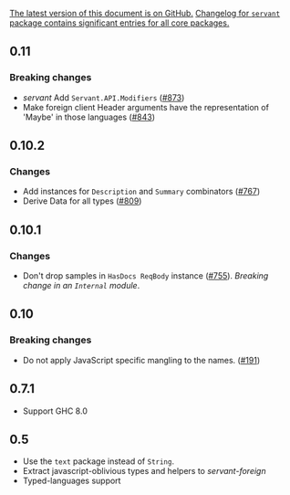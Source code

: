 [The latest version of this document is on GitHub.](https://github.com/haskell-servant/servant/blob/master/servant-foreign/CHANGELOG.md)
[Changelog for `servant` package contains significant entries for all core packages.](https://github.com/haskell-servant/servant/blob/master/servant/CHANGELOG.md)

0.11
----

### Breaking changes

- *servant* Add `Servant.API.Modifiers`
  ([#873](https://github.com/haskell-servant/servant/pull/873))
- Make foreign client Header arguments have the representation of 'Maybe' in those languages
  ([#843](https://github.com/haskell-servant/servant/pull/843))

0.10.2
------

### Changes

* Add instances for `Description` and `Summary` combinators
  ([#767](https://github.com/haskell-servant/servant/pull/767))
* Derive Data for all types
  ([#809](https://github.com/haskell-servant/servant/pull/809))

0.10.1
------

### Changes

* Don't drop samples in `HasDocs ReqBody` instance
  ([#755](https://github.com/haskell-servant/servant/pull/755/files)).
  *Breaking change in an `Internal` module*.

0.10
----

### Breaking changes

* Do not apply JavaScript specific mangling to the names.
  ([#191](https://github.com/haskell-servant/servant/issues/191))

0.7.1
-----

* Support GHC 8.0

0.5
-----
* Use the `text` package instead of `String`.
* Extract javascript-oblivious types and helpers to *servant-foreign*
* Typed-languages support
